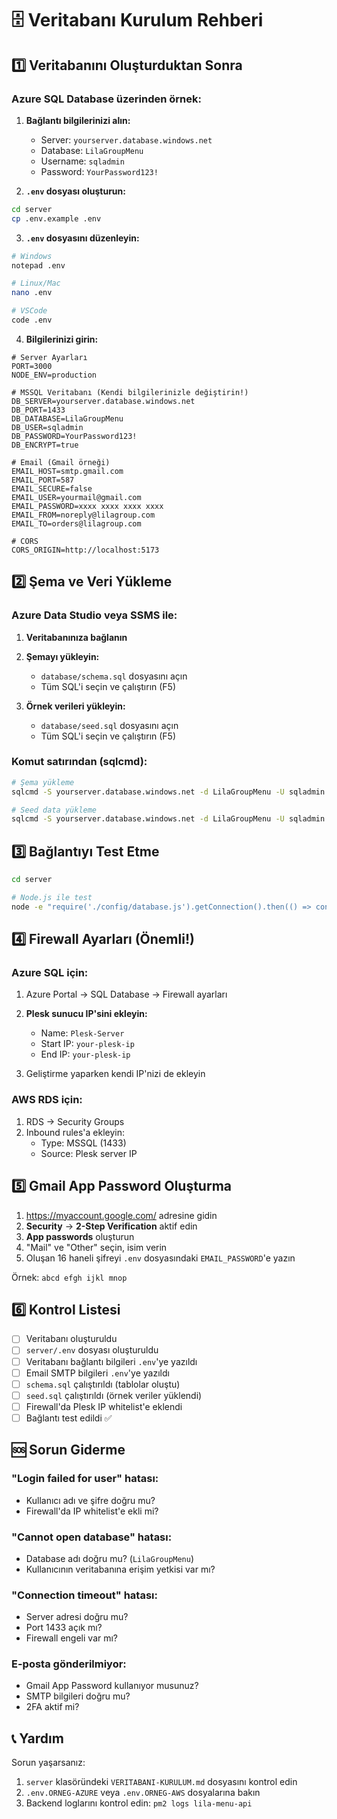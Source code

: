 # 🗄️ Veritabanı Kurulum Rehberi

## 1️⃣ Veritabanını Oluşturduktan Sonra

### Azure SQL Database üzerinden örnek:

1. **Bağlantı bilgilerinizi alın:**
   - Server: `yourserver.database.windows.net`
   - Database: `LilaGroupMenu`
   - Username: `sqladmin`
   - Password: `YourPassword123!`

2. **`.env` dosyası oluşturun:**

```bash
cd server
cp .env.example .env
```

3. **`.env` dosyasını düzenleyin:**

```bash
# Windows
notepad .env

# Linux/Mac
nano .env

# VSCode
code .env
```

4. **Bilgilerinizi girin:**

```env
# Server Ayarları
PORT=3000
NODE_ENV=production

# MSSQL Veritabanı (Kendi bilgilerinizle değiştirin!)
DB_SERVER=yourserver.database.windows.net
DB_PORT=1433
DB_DATABASE=LilaGroupMenu
DB_USER=sqladmin
DB_PASSWORD=YourPassword123!
DB_ENCRYPT=true

# Email (Gmail örneği)
EMAIL_HOST=smtp.gmail.com
EMAIL_PORT=587
EMAIL_SECURE=false
EMAIL_USER=yourmail@gmail.com
EMAIL_PASSWORD=xxxx xxxx xxxx xxxx
EMAIL_FROM=noreply@lilagroup.com
EMAIL_TO=orders@lilagroup.com

# CORS
CORS_ORIGIN=http://localhost:5173
```

## 2️⃣ Şema ve Veri Yükleme

### Azure Data Studio veya SSMS ile:

1. **Veritabanınıza bağlanın**
2. **Şemayı yükleyin:**
   - `database/schema.sql` dosyasını açın
   - Tüm SQL'i seçin ve çalıştırın (F5)
   
3. **Örnek verileri yükleyin:**
   - `database/seed.sql` dosyasını açın
   - Tüm SQL'i seçin ve çalıştırın (F5)

### Komut satırından (sqlcmd):

```bash
# Şema yükleme
sqlcmd -S yourserver.database.windows.net -d LilaGroupMenu -U sqladmin -P 'YourPassword' -i database/schema.sql

# Seed data yükleme
sqlcmd -S yourserver.database.windows.net -d LilaGroupMenu -U sqladmin -P 'YourPassword' -i database/seed.sql
```

## 3️⃣ Bağlantıyı Test Etme

```bash
cd server

# Node.js ile test
node -e "require('./config/database.js').getConnection().then(() => console.log('✅ Bağlantı başarılı!')).catch(err => console.error('❌ Hata:', err))"
```

## 4️⃣ Firewall Ayarları (Önemli!)

### Azure SQL için:

1. Azure Portal → SQL Database → Firewall ayarları
2. **Plesk sunucu IP'sini ekleyin:**
   - Name: `Plesk-Server`
   - Start IP: `your-plesk-ip`
   - End IP: `your-plesk-ip`
   
3. Geliştirme yaparken kendi IP'nizi de ekleyin

### AWS RDS için:

1. RDS → Security Groups
2. Inbound rules'a ekleyin:
   - Type: MSSQL (1433)
   - Source: Plesk server IP

## 5️⃣ Gmail App Password Oluşturma

1. https://myaccount.google.com/ adresine gidin
2. **Security** → **2-Step Verification** aktif edin
3. **App passwords** oluşturun
4. "Mail" ve "Other" seçin, isim verin
5. Oluşan 16 haneli şifreyi `.env` dosyasındaki `EMAIL_PASSWORD`'e yazın

Örnek: `abcd efgh ijkl mnop`

## 6️⃣ Kontrol Listesi

- [ ] Veritabanı oluşturuldu
- [ ] `server/.env` dosyası oluşturuldu
- [ ] Veritabanı bağlantı bilgileri `.env`'ye yazıldı
- [ ] Email SMTP bilgileri `.env`'ye yazıldı
- [ ] `schema.sql` çalıştırıldı (tablolar oluştu)
- [ ] `seed.sql` çalıştırıldı (örnek veriler yüklendi)
- [ ] Firewall'da Plesk IP whitelist'e eklendi
- [ ] Bağlantı test edildi ✅

## 🆘 Sorun Giderme

### "Login failed for user" hatası:
- Kullanıcı adı ve şifre doğru mu?
- Firewall'da IP whitelist'e ekli mi?

### "Cannot open database" hatası:
- Database adı doğru mu? (`LilaGroupMenu`)
- Kullanıcının veritabanına erişim yetkisi var mı?

### "Connection timeout" hatası:
- Server adresi doğru mu?
- Port 1433 açık mı?
- Firewall engeli var mı?

### E-posta gönderilmiyor:
- Gmail App Password kullanıyor musunuz?
- SMTP bilgileri doğru mu?
- 2FA aktif mi?

## 📞 Yardım

Sorun yaşarsanız:
1. `server` klasöründeki `VERITABANI-KURULUM.md` dosyasını kontrol edin
2. `.env.ORNEG-AZURE` veya `.env.ORNEG-AWS` dosyalarına bakın
3. Backend loglarını kontrol edin: `pm2 logs lila-menu-api`

